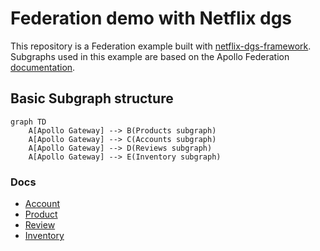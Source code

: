 # Federation demo with Netflix dgs

This repository is a Federation example built with [netflix-dgs-framework](https://netflix.github.io/dgs/). 
Subgraphs used in this example are based on the Apollo Federation [documentation](https://www.apollographql.com/docs/federation/).


## Basic Subgraph structure
```mermaid
graph TD
    A[Apollo Gateway] --> B(Products subgraph)
    A[Apollo Gateway] --> C(Accounts subgraph)
    A[Apollo Gateway] --> D(Reviews subgraph)
    A[Apollo Gateway] --> E(Inventory subgraph)
```
### Docs

- [Account](accounts/README.md)
- [Product](products/README.md)
- [Review](reviews/README.md)
- [Inventory](inventory/README.md)

